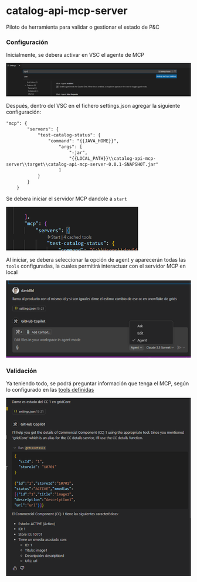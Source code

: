 # catalog-api-mcp-server
Piloto de herramienta para validar o gestionar el estado de P&C

### Configuración

Inicialmente, se debera activar en VSC el agente de MCP

![img](./images/img.png)

Después, dentro del VSC en el fichero settings.json agregar la siguiente configuración:

```
"mcp": {
        "servers": {
            "test-catalog-status": {
                "command": "{{JAVA_HOME}}",
                    "args": [
                        "-jar",
                        "{{LOCAL_PATH}}\\catalog-api-mcp-server\\target\\catalog-api-mcp-server-0.0.1-SNAPSHOT.jar"
                    ]
            }
        }
    }
```

Se debera iniciar el servidor MCP dandole a `start`

![img](./images/img_2.png)

Al iniciar, se debera seleccionar la opción de agent y aparecerán todas las `tools` configuradas, la cuales permitirá interactuar con el servidor MCP en local

![img](./images/img_1.png)

### Validación

Ya teniendo todo, se podrá preguntar información que tenga el MCP, según lo configurado en las [tools definidas](./src/main/java/com/inditex/catalog_api_mcp_server/service/EcommerceService.java#29)

![img](./images/img_3.png)
